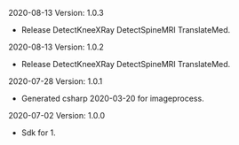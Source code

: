 2020-08-13 Version: 1.0.3
- Release DetectKneeXRay DetectSpineMRI TranslateMed.

2020-08-13 Version: 1.0.2
- Release DetectKneeXRay DetectSpineMRI TranslateMed.

2020-07-28 Version: 1.0.1
- Generated csharp 2020-03-20 for imageprocess.

2020-07-02 Version: 1.0.0
- Sdk for 1.

